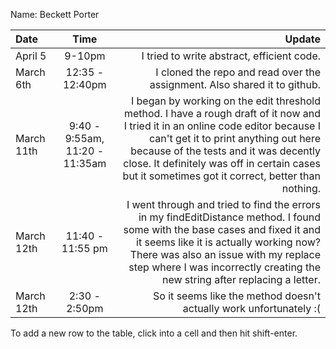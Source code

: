 Name: Beckett Porter

| Date       |              Time              |                                                                                                                                                                                                                                                                                                                 Update |
|:-----------|:------------------------------:|-----------------------------------------------------------------------------------------------------------------------------------------------------------------------------------------------------------------------------------------------------------------------------------------------------------------------:|
| April 5    |             9-10pm             |                                                                                                                                                                                                                                                                             I tried to write abstract, efficient code. |
| March 6th  |        12:35 - 12:40pm         |                                                                                                                                                                                                                                              I cloned the repo and read over the assignment. Also shared it to github. |
| March 11th | 9:40 - 9:55am, 11:20 - 11:35am | I began by working on the edit threshold method. I have a rough draft of it now and I tried it in an online code editor because I can't get it to print anything out here because of the tests and it was decently close. It definitely was off in certain cases but it sometimes got it correct, better than nothing. |
| March 12th |        11:40 - 11:55 pm        |                          I went through and tried to find the errors in my findEditDistance method. I found some with the base cases and fixed it and it seems like it is actually working now? There was also an issue with my replace step where I was incorrectly creating the new string after replacing a letter. |
| March 12th |         2:30 - 2:50pm          |                                                                                                                                                                                                                                                     So it seems like the method doesn't actually work unfortunately :( |


To add a new row to the table, click into a cell and then hit shift-enter.